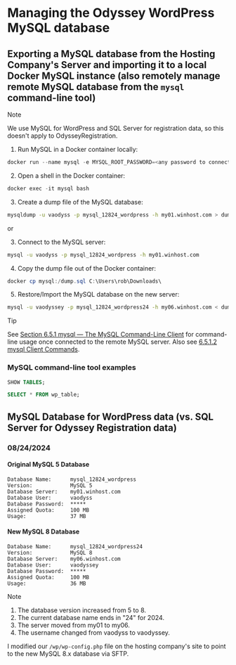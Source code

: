 # Managing the Odyssey WordPress MySQL database

## Exporting a MySQL database from the Hosting Company's Server and importing it to a local Docker MySQL instance (also remotely manage remote MySQL database from the `mysql` command-line tool)

> [!note]
> We use MySQL for WordPress and SQL Server for registration data, so this doesn't apply to OdysseyRegistration.

1. Run MySQL in a Docker container locally:

```powershell
docker run --name mysql -e MYSQL_ROOT_PASSWORD=<any password to connect> -v C:\Users\Rob\Downloads:/downloads -d mysql:latest
```

2. Open a shell in the Docker container:

```powershell
docker exec -it mysql bash
```

3. Create a dump file of the MySQL database:

```bash
mysqldump -u vaodyss -p mysql_12824_wordpress -h my01.winhost.com > dump.sql
```

or

3. Connect to the MySQL server:

```bash
mysql -u vaodyss -p mysql_12824_wordpress -h my01.winhost.com
```

4. Copy the dump file out of the Docker container:

```powershell
docker cp mysql:/dump.sql C:\Users\rob\Downloads\
```

5. Restore/Import the MySQL database on the new server:

```bash
mysql -u vaodyssey -p mysql_12824_wordpress24 -h my06.winhost.com < dump.sql
```

> [!tip]
> See [Section 6.5.1 mysql — The MySQL Command-Line Client](https://dev.mysql.com/doc/refman/9.1/en/mysql.html) for command-line usage once connected to the remote MySQL server.
> Also see [6.5.1.2 mysql Client Commands](https://dev.mysql.com/doc/refman/9.1/en/mysql-commands.html).

### MySQL command-line tool examples

```sql
SHOW TABLES;
```

```sql
SELECT * FROM wp_table;
```

## MySQL Database for WordPress data (vs. SQL Server for Odyssey Registration data)

### 08/24/2024

#### Original MySQL 5 Database

```
Database Name:      mysql_12824_wordpress
Version:            MySQL 5
Database Server:    my01.winhost.com
Database User:      vaodyss
Database Password:  *****
Assigned Quota:     100 MB
Usage:              37 MB
```

#### New MySQL 8 Database

```
Database Name:      mysql_12824_wordpress24
Version:            MySQL 8
Database Server:    my06.winhost.com
Database User:      vaodyssey
Database Password:  *****
Assigned Quota:     100 MB
Usage:              36 MB
```

> [!note]
> 1. The database version increased from 5 to 8.
> 2. The current database name ends in "24" for 2024.
> 3. The server moved from my01 to my06.
> 4. The username changed from vaodyss to vaodyssey.

I modified our `/wp/wp-config.php` file on the hosting company's site to point to the new MySQL 8.x database via SFTP.
